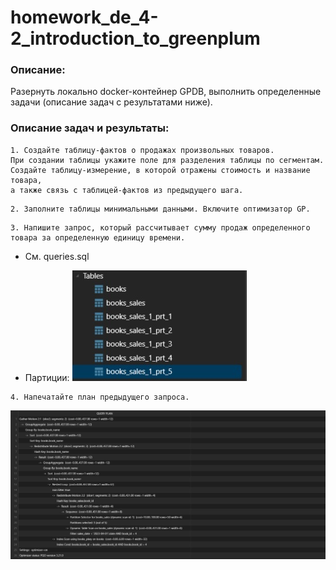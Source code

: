 # homework_de_4-2_introduction_to_greenplum

### Описание:

Разернуть локально docker-контейнер GPDB, выполнить определенные задачи (описание задач с результатами ниже).

### Описание задач и результаты:

```
1. Создайте таблицу-фактов о продажах произвольных товаров. 
При создании таблицы укажите поле для разделения таблицы по сегментам.
Создайте таблицу-измерение, в которой отражены стоимость и название товара, 
а также связь с таблицей-фактов из предыдущего шага.
```

```
2. Заполните таблицы минимальными данными. Включите оптимизатор GP.
```

```
3. Напишите запрос, который рассчитывает сумму продаж определенного товара за определенную единицу времени.
```

- См. queries.sql

- Партиции:
![](/images/2.jpg)

```
4. Напечатайте план предыдущего запроса.
```

![](/images/1.jpg)

```
